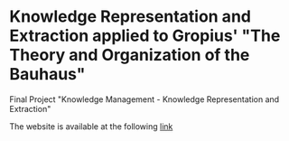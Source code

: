 # Knowledge Representation and Extraction applied to Gropius' "The Theory and Organization of the Bauhaus"
Final Project "Knowledge Management - Knowledge Representation and Extraction"

The website is available at the following [link](https://digimof.github.io/keGropius/)

